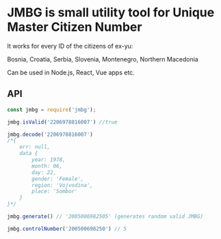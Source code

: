 # JMBG is small utility tool for Unique Master Citizen Number

It works for every ID of the citizens of ex-yu:

Bosnia, Croatia, Serbia, Slovenia, Montenegro, Northern Macedonia

Can be used in Node.js, React, Vue apps etc.

## API

```js
const jmbg = require('jmbg');

jmbg.isValid('2206978816007') //true

jmbg.decode('2206978816007') 
/*{
    err: null, 
    data { 
        year: 1978, 
        month: 06, 
        day: 22, 
        gender: 'Female', 
        region: 'Vojvodina', 
        place: 'Sombor' 
    }
}*/

jmbg.generate() // '2005006982505' (generates random valid JMBG)

jmbg.controlNumber('200500698250') // 5
```